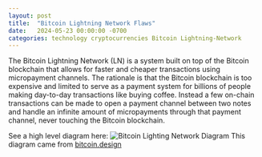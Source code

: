 ```yaml
---
layout: post
title:  "Bitcoin Lightning Network Flaws"
date:   2024-05-23 00:00:00 -0700
categories: technology cryptocurrencies Bitcoin Lightning-Network
---
```


<!-- Research Links and Notes
https://www.truthcoin.info/blog/lightning-limitations/


https://lightning.network/lightning-network-paper.pdf


https://medium.com/@jonaldfyookball/mathematical-proof-that-the-lightning-network-cannot-be-a-decentralized-bitcoin-scaling-solution-1b8147650800


Topics:
 - LN cannot scale to entire world
 - LN cannot be controlled by average person
 - LN is not intuitive
 - LN for merchents sucks
 - LN for every day use sucks 
-->

The Bitcoin Lightning Network (LN) is a system built on top of the Bitcoin blockchain that allows for faster and cheaper transactions using micropayment channels. The rationale is that the Bitcoin blockchain is too expensive and limited to serve as a payment system for billions of people making day-to-day transactions like buying coffee. Instead a few on-chain transactions can be made to open a payment channel between two notes and handle an infinite amount of micropayments through that payment channel, never touching the Bitcoin blockchain.

See a high level diagram here:
![Bitcoin Lighting Network Diagram](/assets/img/bitcoin-ln-1.png)
This diagram came from [bitcoin.design](https://bitcoin.design/guide/how-it-works/liquidity/)



